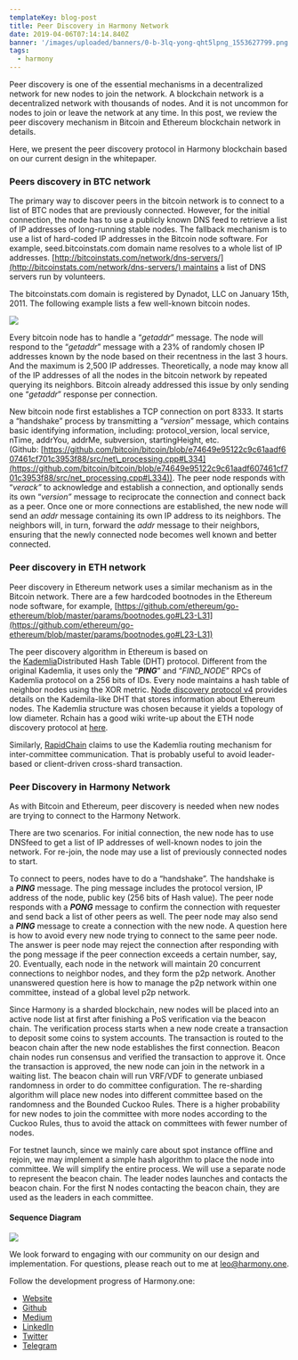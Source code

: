 ```yaml
---
templateKey: blog-post
title: Peer Discovery in Harmony Network
date: 2019-04-06T07:14:14.840Z
banner: '/images/uploaded/banners/0-b-3lq-yong-qht5lpng_1553627799.png'
tags:
  - harmony
---
```

Peer discovery is one of the essential mechanisms in a decentralized network for new nodes to join the network. A blockchain network is a decentralized network with thousands of nodes. And it is not uncommon for nodes to join or leave the network at any time. In this post, we review the peer discovery mechanism in Bitcoin and Ethereum blockchain network in details.

Here, we present the peer discovery protocol in Harmony blockchain based on our current design in the whitepaper.

### Peers discovery in BTC network

The primary way to discover peers in the bitcoin network is to connect to a list of BTC nodes that are previously connected. However, for the initial connection, the node has to use a publicly known DNS feed to retrieve a list of IP addresses of long-running stable nodes. The fallback mechanism is to use a list of hard-coded IP addresses in the Bitcoin node software. For example, seed.bitcoinstats.com domain name resolves to a whole list of IP addresses. [http://bitcoinstats.com/network/dns-servers/](http://bitcoinstats.com/network/dns-servers/) maintains a list of DNS servers run by volunteers.

The bitcoinstats.com domain is registered by Dynadot, LLC on January 15th, 2011. The following example lists a few well-known bitcoin nodes.

![](/images/uploaded/1-maczwo-ne5-5oxw8zkob6qpng_1553627555.png)

Every bitcoin node has to handle a “_getaddr_” message. The node will respond to the “_getaddr_” message with a 23% of randomly chosen IP addresses known by the node based on their recentness in the last 3 hours. And the maximum is 2,500 IP addresses. Theoretically, a node may know all of the IP addresses of all the nodes in the bitcoin network by repeated querying its neighbors. Bitcoin already addressed this issue by only sending one “_getaddr_” response per connection.

New bitcoin node first establishes a TCP connection on port 8333. It starts a “handshake” process by transmitting a “_version_” message, which contains basic identifying information, including: protocol\_version, local service, nTime, addrYou, addrMe, subversion, startingHeight, etc. (Github: [https://github.com/bitcoin/bitcoin/blob/e74649e95122c9c61aadf607461cf701c3953f88/src/net\_processing.cpp#L334](https://github.com/bitcoin/bitcoin/blob/e74649e95122c9c61aadf607461cf701c3953f88/src/net_processing.cpp#L334)). The peer node responds with “_verack”_ to acknowledge and establish a connection, and optionally sends its own “_version”_ message to reciprocate the connection and connect back as a peer. Once one or more connections are established, the new node will send an _addr_ message containing its own IP address to its neighbors. The neighbors will, in turn, forward the _addr_ message to their neighbors, ensuring that the newly connected node becomes well known and better connected.

### Peer discovery in ETH network

Peer discovery in Ethereum network uses a similar mechanism as in the Bitcoin network. There are a few hardcoded bootnodes in the Ethereum node software, for example, [https://github.com/ethereum/go-ethereum/blob/master/params/bootnodes.go#L23-L31](https://github.com/ethereum/go-ethereum/blob/master/params/bootnodes.go#L23-L31)

The peer discovery algorithm in Ethereum is based on the [Kademlia](https://pdos.csail.mit.edu/~petar/papers/maymounkov-kademlia-lncs.pdf)Distributed Hash Table (DHT) protocol. Different from the original Kademlia, it uses only the “**_PING_**” and “_FIND\_NODE_” RPCs of Kademlia protocol on a 256 bits of IDs. Every node maintains a hash table of neighbor nodes using the XOR metric. [Node discovery protocol v4](https://github.com/ethereum/devp2p/blob/master/discv4.md) provides details on the Kademila-like DHT that stores information about Ethereum nodes. The Kademlia structure was chosen because it yields a topology of low diameter. Rchain has a good wiki write-up about the ETH node discovery protocol at [here](https://rchain.atlassian.net/wiki/spaces/CORE/pages/15564804/Ethereum+P2P+Node+Discovery+and+Routing).

Similarly, [RapidChain](https://eprint.iacr.org/2018/460.pdf) claims to use the Kademlia routing mechanism for inter-committee communication. That is probably useful to avoid leader-based or client-driven cross-shard transaction.

### Peer Discovery in Harmony Network

As with Bitcoin and Ethereum, peer discovery is needed when new nodes are trying to connect to the Harmony Network.

There are two scenarios. For initial connection, the new node has to use DNSfeed to get a list of IP addresses of well-known nodes to join the network. For re-join, the node may use a list of previously connected nodes to start.

To connect to peers, nodes have to do a “handshake”. The handshake is a **_PING_** message. The ping message includes the protocol version, IP address of the node, public key (256 bits of Hash value). The peer node responds with a **_PONG_** message to confirm the connection with requester and send back a list of other peers as well. The peer node may also send a **_PING_** message to create a connection with the new node. A question here is how to avoid every new node trying to connect to the same peer node. The answer is peer node may reject the connection after responding with the pong message if the peer connection exceeds a certain number, say, 20. Eventually, each node in the network will maintain 20 concurrent connections to neighbor nodes, and they form the p2p network. Another unanswered question here is how to manage the p2p network within one committee, instead of a global level p2p network.

Since Harmony is a sharded blockchain, new nodes will be placed into an active node list at first after finishing a PoS verification via the beacon chain. The verification process starts when a new node create a transaction to deposit some coins to system accounts. The transaction is routed to the beacon chain after the new node establishes the first connection. Beacon chain nodes run consensus and verified the transaction to approve it. Once the transaction is approved, the new node can join in the network in a waiting list. The beacon chain will run VRF/VDF to generate unbiased randomness in order to do committee configuration. The re-sharding algorithm will place new nodes into different committee based on the randomness and the Bounded Cuckoo Rules. There is a higher probability for new nodes to join the committee with more nodes according to the Cuckoo Rules, thus to avoid the attack on committees with fewer number of nodes.

For testnet launch, since we mainly care about spot instance offline and rejoin, we may implement a simple hash algorithm to place the node into committee. We will simplify the entire process. We will use a separate node to represent the beacon chain. The leader nodes launches and contacts the beacon chain. For the first N nodes contacting the beacon chain, they are used as the leaders in each committee.

#### Sequence Diagram

![](/images/uploaded/0-b-3lq-yong-qht5lpng_1553627790.png)

We look forward to engaging with our community on our design and implementation. For questions, please reach out to me at [leo@harmony.one](mailto://leo@harmony.one).

Follow the development progress of Harmony.one:

*   [Website](https://harmony.one/)
*   [Github](https://github.com/harmony-one)
*   [Medium](https://medium.com/harmony-one)
*   [LinkedIn](https://www.linkedin.com/company/harmony-protocol/)
*   [Twitter](https://twitter.com/harmonyprotocol)
*   [Telegram](https://t.me/harmony_one)
